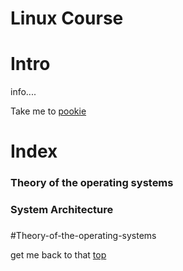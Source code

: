 # Linux Course

Intro
=====
info....

Take me to [pookie](#pookie)

# Index

### Theory of the operating systems
### System Architecture
### 


#Theory-of-the-operating-systems

get me back to that [top](#Linux-Course)
